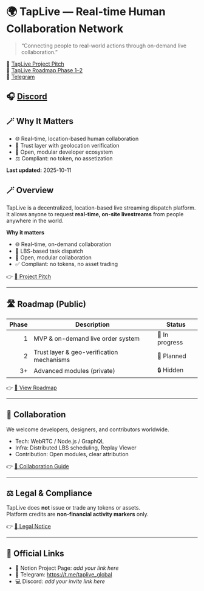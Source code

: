 # 🌍 TapLive — Real-time Human Collaboration Network

> “Connecting people to real-world actions through on-demand live collaboration.”

📘 [TapLive Project Pitch](https://www.notion.so/TapLive-Project-Pitch-289943c0201980249cafd292b7d904d8)  
🧭 [TapLive Roadmap Phase 1–2](https://www.notion.so/TapLive-Roadmap-Phase-1-2-289943c0201980f4a78aeb7cc191c17a)  
💬 [Telegram](https://t.me/taplive_global)

🎧 [Discord](https://discord.gg/bJfcHpvwBw)
---

## 🪄 Why It Matters
- 🌐 Real-time, location-based human collaboration  
- 🔐 Trust layer with geolocation verification  
- 🤝 Open, modular developer ecosystem  
- ⚖️ Compliant: no token, no assetization


**Last updated:** 2025-10-11

## 🪄 Overview
TapLive is a decentralized, location-based live streaming dispatch platform.  
It allows anyone to request **real-time, on-site livestreams** from people anywhere in the world.

**Why it matters**
- 🌐 Real-time, on-demand collaboration
- 📍 LBS-based task dispatch
- 🤝 Open, modular collaboration
- ✅ Compliant: no tokens, no asset trading

👉 [📖 Project Pitch](./docs/articles/project-pitch.md)

---

## 🛣 Roadmap (Public)
| Phase | Description                                    | Status          |
|------:|-----------------------------------------------|-----------------|
| 1     | MVP & on-demand live order system             | 🚧 In progress  |
| 2     | Trust layer & geo-verification mechanisms     | 🧭 Planned      |
| 3+    | Advanced modules (private)                    | 🔒 Hidden       |

👉 [🧭 View Roadmap](./docs/articles/roadmap-phase1-2.md)

---

## 👥 Collaboration
We welcome developers, designers, and contributors worldwide.

- Tech: WebRTC / Node.js / GraphQL
- Infra: Distributed LBS scheduling, Replay Viewer
- Contribution: Open modules, clear attribution

👉 [🤝 Collaboration Guide](./docs/developer/collaboration-guide.md)

---

## ⚖️ Legal & Compliance
TapLive does **not** issue or trade any tokens or assets.  
Platform credits are **non‑financial activity markers** only.

👉 [📜 Legal Notice](./LEGAL_NOTICE.md)

---

## 📎 Official Links
- 📝 Notion Project Page: _add your link here_
- 💬 Telegram: https://t.me/taplive_global
- 💻 Discord: _add your invite link here_
